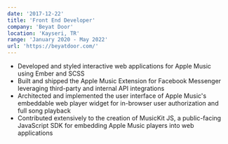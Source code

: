 ```yaml
---
date: '2017-12-22'
title: 'Front End Developer'
company: 'Beyat Door'
location: 'Kayseri, TR'
range: 'January 2020 - May 2022'
url: 'https://beyatdoor.com/'
---
```


- Developed and styled interactive web applications for Apple Music using Ember and SCSS
- Built and shipped the Apple Music Extension for Facebook Messenger leveraging third-party and internal API integrations
- Architected and implemented the user interface of Apple Music's embeddable web player widget for in-browser user authorization and full song playback
- Contributed extensively to the creation of MusicKit JS, a public-facing JavaScript SDK for embedding Apple Music players into web applications
